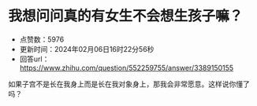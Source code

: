 # 我想问问真的有女生不会想生孩子嘛？
- 点赞数：5976
- 更新时间：2024年02月06日16时22分56秒
- 回答url：https://www.zhihu.com/question/552259755/answer/3389150155
<body>
 <p data-pid="G8aHZ1P1">如果子宫不是长在我身上而是长在我对象身上，那我会非常愿意。这样说你懂了吗？</p>
</body>